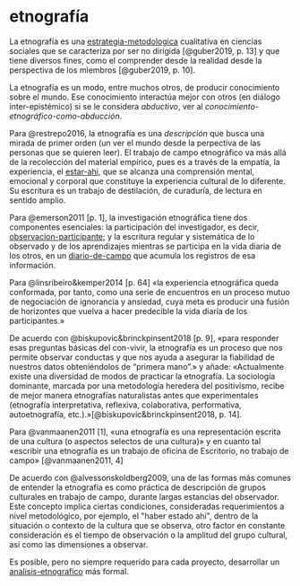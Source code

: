 # etnografía

La etnografía es una [estrategia-metodologica](estrategia-metodologica.md) cualitativa en ciencias sociales que se caracteriza por ser no dirigida [@guber2019, p. 13] y que tiene diversos fines, como el comprender desde la realidad desde la perspectiva de los miembros [@guber2019, p. 10].

La etnografía es un modo, entre muchos otros, de producir conocimiento sobre el mundo. Ese conocimiento interactúa mejor con otros (en diálogo inter-epistémico) si se le considera *abductivo*, ver al *conocimiento-etnográfico-como-abducción*.

Para @restrepo2016, la etnografía es una *descripción* que busca una mirada de primer orden (un ver el mundo desde la perpectiva de las personas que se quieren leer). El trabajo de campo etnográfico va más allá de la recolección del material empírico, pues es a través de la empatía, la experiencia, el [estar-ahi](estar-ahi.md), que se alcanza una comprensión mental, emocional y corporal que constituye la experiencia cultural de lo diferente. Su escritura es un trabajo de destilación, de curaduría, de lectura en sentido amplio.

Para @emerson2011 [p. 1], la investigación etnográfica tiene dos componentes esenciales: la participación del investigador, es decir, [observacion-participante](observacion-participante.md); y la escritura regular y sistemática de lo observado y de los aprendizajes mientras se participa en la vida diaria de los otros, en un [diario-de-campo](diario-de-campo.md) que acumula los registros de esa información.

Para @linsribeiro&kemper2014 [p. 64] «la experiencia etnográfica queda conformada, por tanto, como una serie de encuentros en un proceso mutuo de
negociación de ignorancia y ansiedad, cuya meta es producir una fusión de horizontes que vuelva a hacer predecible la vida diaria de los participantes.»

De acuerdo con @biskupovic&brinckpinsent2018 [p. 9], «para responder esas preguntas básicas del con-vivir, la etnografía es un proceso que nos permite observar conductas y que nos ayuda a asegurar la fiabilidad de nuestros datos obteniéndolos de “primera mano”.» y añade: «Actualmente existe una diversidad de modos de practicar la etnografía. La sociología dominante, marcada por una metodología heredera del positivismo, recibe de mejor manera etnografías naturalistas antes que experimentales (etnografía interpretativa, reflexiva, colaborativa, performativa, autoetnografía, etc.).»[@biskupovic&brinckpinsent2018, p. 14].

Para @vanmaanen2011 [1], «una etnografía es una representación escrita de una cultura (o aspectos selectos de una cultura)» y en cuanto tal «escribir una etnografía es un trabajo de oficina de Escritorio, no trabajo de campo» [@vanmaanen2011, 4]

De acuerdo con @alvessonskoldberg2009, una de las formas más comunes de entender la etnografía es como práctica de descripción de grupos culturales en trabajo de campo, durante largas estancias del observador. Este concepto implica ciertas condiciones, consideradas requerimientos a nivel metodológico, por ejemplo, el "haber estado ahí", dentro de la situación o contexto de la cultura que se observa, otro factor en constante consideración es el tiempo de observación o la amplitud del grupo cultural, así como las dimensiones a observar.

Es posible, pero no siempre requerido para cada proyecto, desarrollar un [analisis-etnografico](analisis-etnografico.md) más formal.
